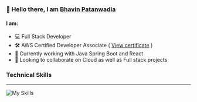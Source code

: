 
### 👋 Hello there, I am [Bhavin Patanwadia](https://www.linkedin.com/in/bhavin-patanwadia)

#### I am:
- :computer: Full Stack Developer
- :hammer_and_wrench: AWS Certified Developer Associate ( [View certificate](https://www.credly.com/badges/9c647077-5557-4d35-9333-23feff9a8c04/public_url) )
- :rocket: Currently working with Java Spring Boot and React
- :handshake: Looking to collaborate on Cloud as well as Full stack projects

### Technical Skills
<hr>

![My Skills](https://skillicons.dev/icons?i=aws,react,typescript,express,mongodb,django,mysql,docker,figma,js,py,html,css)


<!--
**bhavin79/bhavin79** is a ✨ _special_ ✨ repository because its `README.md` (this file) appears on your GitHub profile.

Here are some ideas to get you started:

- 🔭 I’m currently working on ...
- 🌱 I’m currently learning ...
- 👯 I’m looking to collaborate on ...
- 🤔 I’m looking for help with ...
- 💬 Ask me about ...
- 📫 How to reach me: ...
- 😄 Pronouns: ...
- ⚡ Fun fact: ...
-->

